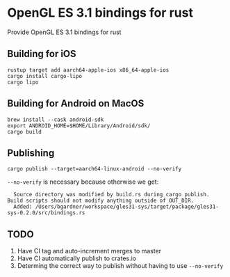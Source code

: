 # OpenGL ES 3.1 bindings for rust

Provide OpenGL ES 3.1 bindings for rust

## Building for iOS

```shell
rustup target add aarch64-apple-ios x86_64-apple-ios
cargo install cargo-lipo
cargo lipo
```

## Building for Android on MacOS

```shell
brew install --cask android-sdk
export ANDROID_HOME=$HOME/Library/Android/sdk/ 
cargo build
```
                      
## Publishing

```shell
cargo publish --target=aarch64-linux-android --no-verify
```

`--no-verify` is necessary because otherwise we get:

```text
  Source directory was modified by build.rs during cargo publish. Build scripts should not modify anything outside of OUT_DIR.
  Added: /Users/bgardner/workspace/gles31-sys/target/package/gles31-sys-0.2.0/src/bindings.rs
```

## TODO

1. Have CI tag and auto-increment merges to master
2. Have CI automatically publish to crates.io
3. Determing the correct way to publish without having to use `--no-verify`